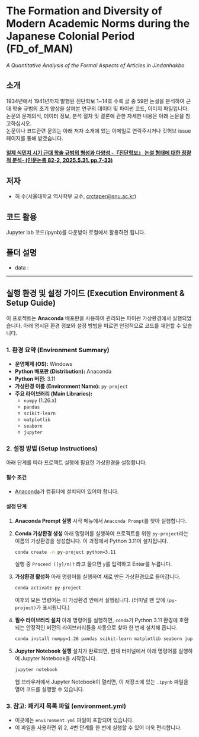 # The Formation and Diversity of Modern Academic Norms during the Japanese Colonial Period (FD_of_MAN)  
  *A Quantitative Analysis of the Formal Aspects of Articles in Jindanhakbo*   

## 소개
1934년에서 1941년까지 발행된 진단학보 1~14호 수록 글 중 59편 논설을 분석하여 
근대 학술 규범의 초기 양상을 살펴본 연구의 데이터 및 파이썬 코드, 이미지 파일입니다.
논문의 문제의식, 데이터 정보, 분석 절차 및 결론에 관한 자세한 내용은 아래 논문을 참고하십시오.  
논문이나 코드관련 문의는 아래 저자 소개에 있는 이메일로 연락주시거나 깃허브 issue 페이지를 통해 받겠습니다.  
#### [일제 식민지 시기 근대 학술 규범의 형성과 다양성 -『진단학보』 논설 형태에 대한 정량적 분석- (인문논총 82-2, 2025.5.31. pp.7-33)](https://ih.snu.ac.kr/journal-of-humanities/?vid=116)

## 저자
* 허  수(서울대학교 역사학부 교수, crctaper@snu.ac.kr)

## 코드 활용
Jupyter lab 코드(ipynb)를 다운받아 로컬에서 활용하면 됩니다.

## 폴더 설명
* data : 

---

## 실행 환경 및 설정 가이드 (Execution Environment & Setup Guide)

이 프로젝트는 **Anaconda** 배포판을 사용하여 관리되는 파이썬 가상환경에서 실행되었습니다. 아래 명시된 환경 정보와 설정 방법을 따르면 안정적으로 코드를 재현할 수 있습니다.

### 1. 환경 요약 (Environment Summary)

* **운영체제 (OS):** Windows
* **Python 배포판 (Distribution):** Anaconda
* **Python 버전:** 3.11
* **가상환경 이름 (Environment Name):** `py-project`
* **주요 라이브러리 (Main Libraries):**
    * `numpy` (1.26.x)
    * `pandas`
    * `scikit-learn`
    * `matplotlib`
    * `seaborn`
    * `jupyter`

### 2. 설정 방법 (Setup Instructions)

아래 단계를 따라 프로젝트 실행에 필요한 가상환경을 설정합니다.

#### **필수 조건**

* [Anaconda](https://www.anaconda.com/download)가 컴퓨터에 설치되어 있어야 합니다.

#### **설정 단계**

1.  **Anaconda Prompt 실행**
    시작 메뉴에서 `Anaconda Prompt`를 찾아 실행합니다.

2.  **Conda 가상환경 생성**
    아래 명령어를 실행하여 프로젝트를 위한 `py-project`라는 이름의 가상환경을 생성합니다. 이 과정에서 Python 3.11이 설치됩니다.
    ```bash
    conda create -n py-project python=3.11
    ```
    실행 중 `Proceed ([y]/n)?` 라고 물으면 `y`를 입력하고 Enter를 누릅니다.

3.  **가상환경 활성화**
    아래 명령어를 실행하여 새로 만든 가상환경으로 들어갑니다.
    ```bash
    conda activate py-project
    ```
    이후의 모든 명령어는 이 가상환경 안에서 실행됩니다. (터미널 맨 앞에 `(py-project)`가 표시됩니다.)

4.  **필수 라이브러리 설치**
    아래 명령어를 실행하면, `conda`가 Python 3.11 환경에 호환되는 안정적인 버전의 라이브러리들을 자동으로 찾아 한 번에 설치해 줍니다.
    ```bash
    conda install numpy=1.26 pandas scikit-learn matplotlib seaborn jupyter
    ```

5.  **Jupyter Notebook 실행**
    설치가 완료되면, 현재 터미널에서 아래 명령어를 실행하여 Jupyter Notebook을 시작합니다.
    ```bash
    jupyter notebook
    ```
    웹 브라우저에서 Jupyter Notebook이 열리면, 이 저장소에 있는 `.ipynb` 파일을 열어 코드를 실행할 수 있습니다.

### 3. 참고: 패키지 목록 파일 (environment.yml)

- 이곳에는 `environment.yml` 파일이 포함되어 있습니다. 
- 이 파일을 사용하면 위 2, 4번 단계를 한 번에 실행할 수 있어 더욱 편리합니다.
